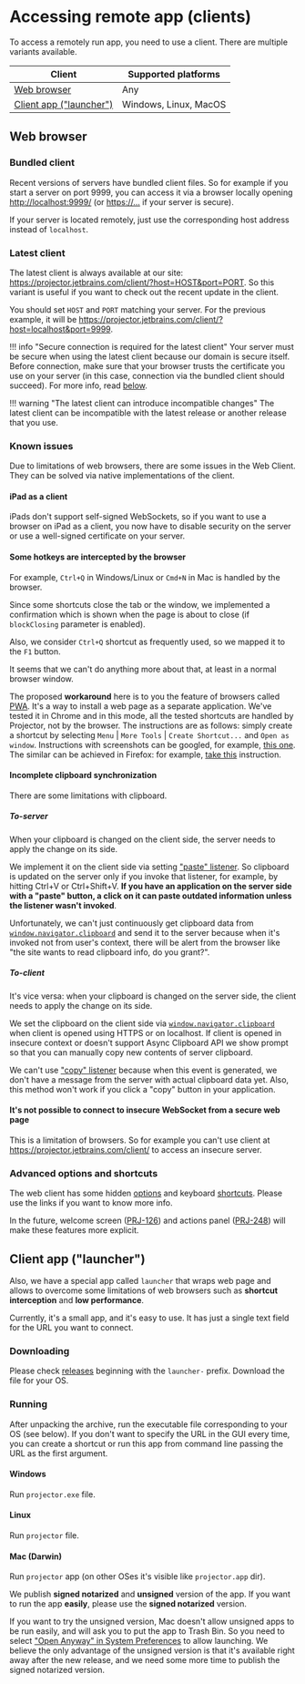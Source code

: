 # Accessing remote app (clients)

To access a remotely run app, you need to use a client. There are multiple variants available.

Client | Supported platforms
---|---
[Web browser](#web-browser) | Any
[Client app ("launcher")](#client-app-launcher) | Windows, Linux, MacOS

## Web browser

### Bundled client

Recent versions of servers have bundled client files. So for example if you start a server on port 9999, you can access it via a browser locally opening <http://localhost:9999/> (or <https://...> if your server is secure).

If your server is located remotely, just use the corresponding host address instead of `localhost`.

### Latest client

The latest client is always available at our site: <https://projector.jetbrains.com/client/?host=HOST&port=PORT>. So this variant is useful if you want to check out the recent update in the client.

You should set `HOST` and `PORT` matching your server. For the previous example, it will be <https://projector.jetbrains.com/client/?host=localhost&port=9999>.

!!! info "Secure connection is required for the latest client"
    Your server must be secure when using the latest client because our domain is secure itself. Before connection, make sure that your browser trusts the certificate you use on your server (in this case, connection via the bundled client should succeed). For more info, read [below](#its-not-possible-to-connect-to-insecure-websocket-from-a-secure-web-page).

!!! warning "The latest client can introduce incompatible changes"
    The latest client can be incompatible with the latest release or another release that you use. 

### Known issues

Due to limitations of web browsers, there are some issues in the Web Client. They can be solved via native implementations of the client.

#### iPad as a client

iPads don't support self-signed WebSockets, so if you want to use a browser on iPad as a client, you now have to disable security on the server or use a well-signed certificate on your server.

#### Some hotkeys are intercepted by the browser

For example, `Ctrl+Q` in Windows/Linux or `Cmd+N` in Mac is handled by the browser.

Since some shortcuts close the tab or the window, we implemented a confirmation which is shown when the page is about to close (if `blockClosing` parameter is enabled).

Also, we consider `Ctrl+Q` shortcut as frequently used, so we mapped it to the `F1` button.

It seems that we can't do anything more about that, at least in a normal browser window.

The proposed **workaround** here is to you the feature of browsers called [PWA](https://en.wikipedia.org/wiki/Progressive_web_application). It's a way to install a web page as a separate application. We've tested it in Chrome and in this mode, all the tested shortcuts are handled by Projector, not by the browser. The instructions are as follows: simply create a shortcut by selecting `Menu` | `More Tools` | `Create Shortcut...` and `Open as window`. Instructions with screenshots can be googled, for example, [this one](https://ccm.net/faq/9934-create-a-desktop-shortcut-on-google-chrome). The similar can be achieved in Firefox: for example, [take this](https://www.maketecheasier.com/enable-site-specific-browser-firefox/) instruction.

#### Incomplete clipboard synchronization

There are some limitations with clipboard.

##### To-server

When your clipboard is changed on the client side, the server needs to apply the change on its side.

We implement it on the client side via setting ["paste" listener](https://developer.mozilla.org/en-US/docs/Web/API/Element/paste_event). So clipboard is updated on the server only if you invoke that listener, for example, by hitting Ctrl+V or Ctrl+Shift+V. **If you have an application on the server side with a "paste" button, a click on it can paste outdated information unless the listener wasn't invoked**.

Unfortunately, we can't just continuously get clipboard data from [`window.navigator.clipboard`](https://developer.mozilla.org/en-US/docs/Web/API/Navigator/clipboard) and send it to the server because when it's invoked not from user's context, there will be alert from the browser like "the site wants to read clipboard info, do you grant?".

##### To-client

It's vice versa: when your clipboard is changed on the server side, the client needs to apply the change on its side.

We set the clipboard on the client side via [`window.navigator.clipboard`](https://developer.mozilla.org/en-US/docs/Web/API/Navigator/clipboard) when client is opened using HTTPS or on localhost. If client is opened in insecure context or doesn't support Async Clipboard API we show prompt so that you can manually copy new contents of server clipboard.

We can't use ["copy" listener](https://developer.mozilla.org/en-US/docs/Web/API/Element/copy_event) because when this event is generated, we don't have a message from the server with actual clipboard data yet. Also, this method won't work if you click a "copy" button in your application.

#### It's not possible to connect to insecure WebSocket from a secure web page

This is a limitation of browsers. So for example you can't use client at <https://projector.jetbrains.com/client/> to access an insecure server.

### Advanced options and shortcuts

The web client has some hidden [options](https://github.com/JetBrains/projector-client/tree/master/projector-client-web#page-parameters) and keyboard [shortcuts](https://github.com/JetBrains/projector-client/tree/master/projector-client-web#shortcuts). Please use the links if you want to know more info.

In the future, welcome screen ([PRJ-126](https://youtrack.jetbrains.com/issue/PRJ-126)) and actions panel ([PRJ-248](https://youtrack.jetbrains.com/issue/PRJ-248)) will make these features more explicit.

## Client app ("launcher")

Also, we have a special app called `launcher` that wraps web page and allows to overcome some limitations of web browsers such as **shortcut interception** and **low performance**.

Currently, it's a small app, and it's easy to use. It has just a single text field for the URL you want to connect.

### Downloading

Please check [releases](https://github.com/JetBrains/projector-client/releases) beginning with the `launcher-` prefix. Download the file for your OS.

### Running

After unpacking the archive, run the executable file corresponding to your OS (see below). If you don't want to specify the URL in the GUI every time, you can create a shortcut or run this app from command line passing the URL as the first argument.

#### Windows

Run `projector.exe` file.

#### Linux

Run `projector` file.

#### Mac (Darwin)

Run `projector` app (on other OSes it's visible like `projector.app` dir).

We publish **signed notarized** and **unsigned** version of the app. If you want to run the app **easily**, please use the **signed notarized** version.

If you want to try the unsigned version, Mac doesn't allow unsigned apps to be run easily, and will ask you to put the app to Trash Bin. So you need to select ["Open Anyway" in System Preferences](https://stackoverflow.com/a/59899342) to allow launching. We believe the only advantage of the unsigned version is that it's available right away after the new release, and we need some more time to publish the signed notarized version.
